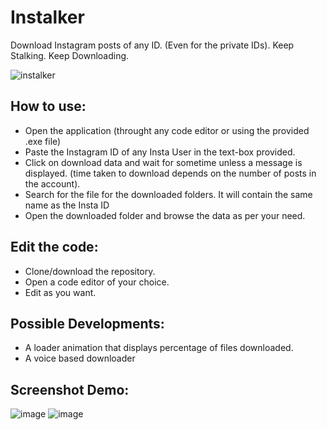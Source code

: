 # Instalker
Download Instagram posts of any ID. (Even for the private IDs). Keep Stalking. Keep Downloading.


![instalker](https://user-images.githubusercontent.com/64016811/136140232-9df1a9de-27eb-4770-b983-6103c6a29342.jpg)


## How to use:
- Open the application (throught any code editor or using the provided .exe file)
- Paste the Instagram ID of any Insta User in the text-box provided.
- Click on download data and wait for sometime unless a message is displayed. (time taken to download depends on the number of posts in the account).
- Search for the file for the downloaded folders. It will contain the same name as the Insta ID
- Open the downloaded folder and browse the data as per your need.

## Edit the code:
- Clone/download the repository.
- Open a code editor of your choice.
- Edit as you want. 

## Possible Developments:
- A loader animation that displays percentage of files downloaded.
- A voice based downloader


## Screenshot Demo:
![image](https://user-images.githubusercontent.com/64016811/136140513-fb6fb075-1497-47a9-a453-debe8dc0d2ca.png)
![image](https://user-images.githubusercontent.com/64016811/136140563-088f3e1e-28b5-4222-a7b3-dea00598ae78.png)
